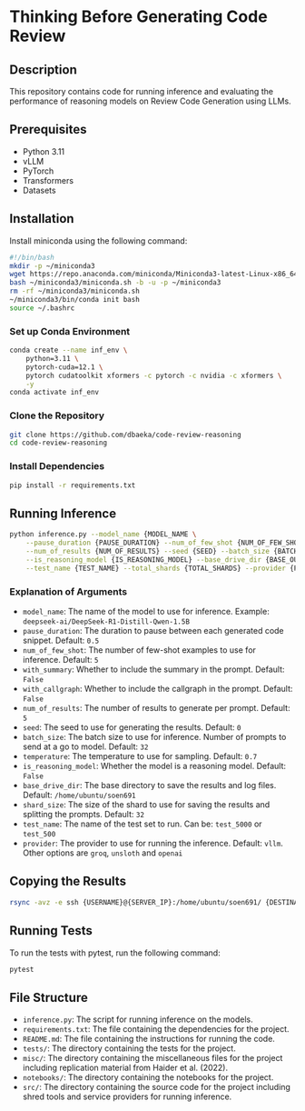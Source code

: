 # Thinking Before Generating Code Review

## Description

This repository contains code for running inference and evaluating the performance of reasoning models on Review Code
Generation using LLMs.

## Prerequisites

- Python 3.11
- vLLM
- PyTorch
- Transformers
- Datasets

## Installation

Install miniconda using the following command:

```bash
#!/bin/bash
mkdir -p ~/miniconda3
wget https://repo.anaconda.com/miniconda/Miniconda3-latest-Linux-x86_64.sh -O ~/miniconda3/miniconda.sh
bash ~/miniconda3/miniconda.sh -b -u -p ~/miniconda3
rm -rf ~/miniconda3/miniconda.sh
~/miniconda3/bin/conda init bash
source ~/.bashrc
```

### Set up Conda Environment

```bash
conda create --name inf_env \
    python=3.11 \
    pytorch-cuda=12.1 \
    pytorch cudatoolkit xformers -c pytorch -c nvidia -c xformers \
    -y
conda activate inf_env
```

### Clone the Repository

```bash
git clone https://github.com/dbaeka/code-review-reasoning
cd code-review-reasoning
```

### Install Dependencies

```bash
pip install -r requirements.txt
```

## Running Inference

```bash
python inference.py --model_name {MODEL_NAME \
    --pause_duration {PAUSE_DURATION} --num_of_few_shot {NUM_OF_FEW_SHOT} --with_summary {WITH_SUMMARY} --with_callgraph {WITH_CALLGRAPH} \
    --num_of_results {NUM_OF_RESULTS} --seed {SEED} --batch_size {BATCH_SIZE} --temperature {TEMPERATURE} \
    --is_reasoning_model {IS_REASONING_MODEL} --base_drive_dir {BASE_OUTPUT_DIR} \
    --test_name {TEST_NAME} --total_shards {TOTAL_SHARDS} --provider {PROVIDER}
```

### Explanation of Arguments

- `model_name`: The name of the model to use for inference. Example: `deepseek-ai/DeepSeek-R1-Distill-Qwen-1.5B`
- `pause_duration`: The duration to pause between each generated code snippet. Default: `0.5`
- `num_of_few_shot`: The number of few-shot examples to use for inference. Default: `5`
- `with_summary`: Whether to include the summary in the prompt. Default: `False`
- `with_callgraph`: Whether to include the callgraph in the prompt. Default: `False`
- `num_of_results`: The number of results to generate per prompt. Default: `5`
- `seed`: The seed to use for generating the results. Default: `0`
- `batch_size`: The batch size to use for inference. Number of prompts to send at a go to model. Default: `32`
- `temperature`: The temperature to use for sampling. Default: `0.7`
- `is_reasoning_model`: Whether the model is a reasoning model. Default: `False`
- `base_drive_dir`: The base directory to save the results and log files. Default: `/home/ubuntu/soen691`
- `shard_size`: The size of the shard to use for saving the results and splitting the prompts. Default: `32`
- `test_name`: The name of the test set to run. Can be: `test_5000` or `test_500`
- `provider`: The provider to use for running the inference. Default: `vllm`. Other options are `groq`, `unsloth`
  and `openai`

## Copying the Results

```bash
rsync -avz -e ssh {USERNAME}@{SERVER_IP}:/home/ubuntu/soen691/ {DESTINATION_DIR_ON_LOCAL}
````

## Running Tests

To run the tests with pytest, run the following command:

```bash
pytest
```

## File Structure
- `inference.py`: The script for running inference on the models.
- `requirements.txt`: The file containing the dependencies for the project.
- `README.md`: The file containing the instructions for running the code.
- `tests/`: The directory containing the tests for the project.
- `misc/`: The directory containing the miscellaneous files for the project including replication material from Haider et al. (2022).
- `notebooks/`: The directory containing the notebooks for the project.
- `src/`: The directory containing the source code for the project including shred tools and service providers for running inference.

